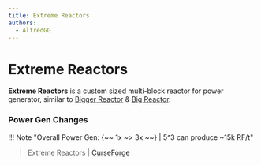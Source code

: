 ```yaml
---
title: Extreme Reactors
authors:
  - AlfredGG
---  
```


# Extreme Reactors

**Extreme Reactors** is a custom sized multi-block reactor for power generator, similar to [Bigger Reactor](https://legacy.curseforge.com/minecraft/mc-mods/biggerreactors) & [Big Reactor](https://legacy.curseforge.com/minecraft/mc-mods/big-reactors).

### Power Gen Changes

!!! Note "Overall Power Gen: {~~ 1x ~> 3x ~~} | 5^3 can produce ~15k RF/t"

> Extreme Reactors | [CurseForge](https://legacy.curseforge.com/minecraft/mc-mods/extreme-reactors)